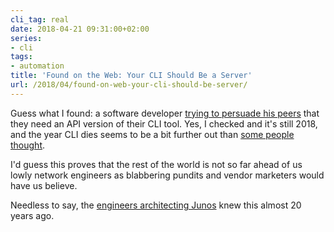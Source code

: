 ```yaml
---
cli_tag: real
date: 2018-04-21 09:31:00+02:00
series:
- cli
tags:
- automation
title: 'Found on the Web: Your CLI Should Be a Server'
url: /2018/04/found-on-web-your-cli-should-be-server/
---
```

Guess what I found: a software developer [trying to persuade his peers](https://hackernoon.com/your-cli-should-be-a-server-maybe-acf6a64be691) that they need an API version of their CLI tool. Yes, I checked and it's still 2018, and the year CLI dies seems to be a bit further out than [some people thought](https://networkingnerd.net/2018/02/09/the-winds-of-change-from-january/).

I'd guess this proves that the rest of the world is not so far ahead of us lowly network engineers as blabbering pundits and vendor marketers would have us believe.

Needless to say, the [engineers architecting Junos](/2017/12/how-did-netconf-start-on-software-gone/) knew this almost 20 years ago.

